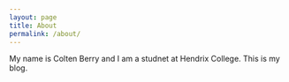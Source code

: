 ```yaml
---
layout: page
title: About
permalink: /about/
---
```

My name is Colten Berry and I am a studnet at Hendrix College. This is my blog. 

